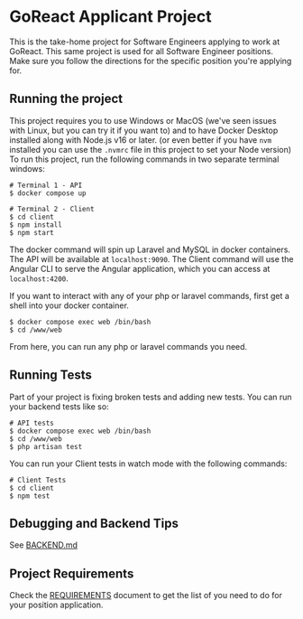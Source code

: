 # GoReact Applicant Project

This is the take-home project for Software Engineers applying to work at GoReact. This same project is used for all Software Engineer positions. Make sure you follow the directions for the specific position you're applying for.

## Running the project

This project requires you to use Windows or MacOS (we've seen issues with Linux, but you can try it if you want to) and to have Docker Desktop installed along with Node.js v16 or later. (or even better if you have `nvm` installed you can use the `.nvmrc` file in this project to set your Node version) To run this project, run the following commands in two separate terminal windows:

```shell
# Terminal 1 - API
$ docker compose up

# Terminal 2 - Client
$ cd client
$ npm install
$ npm start
```

The docker command will spin up Laravel and MySQL in docker containers. The API will be available at `localhost:9090`. The Client command will use the Angular CLI to serve the Angular application, which you can access at `localhost:4200`.

If you want to interact with any of your php or laravel commands, first get a shell into your docker container.

```shell
$ docker compose exec web /bin/bash
$ cd /www/web
```

From here, you can run any php or laravel commands you need.

## Running Tests

Part of your project is fixing broken tests and adding new tests. You can run your backend tests like so:

```shell
# API tests
$ docker compose exec web /bin/bash
$ cd /www/web
$ php artisan test
```

You can run your Client tests in watch mode with the following commands:

```shell
# Client Tests
$ cd client
$ npm test
```

## Debugging and Backend Tips

See [BACKEND.md](./BACKEND.md)

## Project Requirements

Check the [REQUIREMENTS](./REQUIREMENTS.md) document to get the list of you need to do for your position application.
